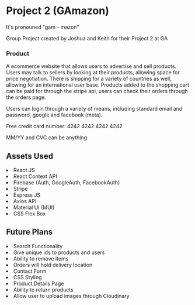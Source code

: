 # Project 2 (GAmazon) 

It's pronouned "gam - mazon"

Group Project created by Joshua and Keith for their Project 2 at GA

### Product

A ecommerce website that allows users to advertise and sell products. Users may talk to sellers by looking at their products, allowing space for price negotiation. There is shipping for a variety of countries as well, allowing for an international user base. Products added to the shopping cart can be paid for through the stripe api, users can check their orders through the orders page.

Users can login through a variety of means, including standard email and password, google and facebook (meta).

Free credit card number: 4242 4242 4242 4242 

MM/YY and CVC can be anything

## Assets Used

<li>React JS</li>
<li>React Context API</li>
<li>Firebase (Auth, GoogleAuth, FacebookAuth) </li>
<li>Stripe</li>
<li>Express JS</li>
<li>Axios API</li>
<li>Material UI (MUI)</li>
<li>CSS Flex Box</li>

## Future Plans

<li>Search Functionality</li>
<li>Give unique ids to products and users</li>
<li>Ability to remove items</li>
<li>Orders will hold delivery location</li>
<li>Contact Form</li>
<li>CSS Styling</li>
<li>Product Details Page</li>
<li>Ability to return products</li>
<li>Allow user to upload images through Cloudinary</li>
